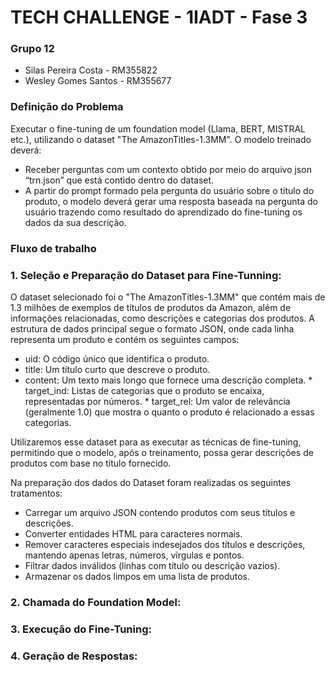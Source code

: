 # TECH CHALLENGE - 1IADT - Fase 3

### Grupo 12
* Silas Pereira Costa - RM355822
* Wesley Gomes Santos - RM355677

### Definição do Problema
Executar o fine-tuning de um foundation model (Llama, BERT, MISTRAL etc.), utilizando o dataset "The AmazonTitles-1.3MM". O modelo treinado deverá:
   * Receber perguntas com um contexto obtido por meio do arquivo json “trn.json” que está contido dentro do dataset.
   * A partir do prompt formado pela pergunta do usuário sobre o título do produto, o modelo deverá gerar uma resposta baseada na pergunta do usuário trazendo como resultado do aprendizado do fine-tuning os dados da sua descrição.

### Fluxo de trabalho

### 1. Seleção e Preparação do Dataset para Fine-Tunning:
O dataset selecionado foi o "The AmazonTitles-1.3MM" que contém mais de 1.3 milhões de exemplos de títulos de produtos da Amazon, além de informações relacionadas, como descrições e categorias dos produtos. A estrutura de dados principal segue o formato JSON, onde cada linha representa um produto e contém os seguintes campos:
   * uid: O código único que identifica o produto.
   * title: Um título curto que descreve o produto.
   * content: Um texto mais longo que fornece uma descrição completa.
	* target_ind: Listas de categorias que o produto se encaixa, representadas por números.
	* target_rel: Um valor de relevância (geralmente 1.0) que mostra o quanto o produto é relacionado a essas categorias.

Utilizaremos esse dataset para as executar as técnicas de fine-tuning, permitindo que o modelo, após o treinamento, possa gerar descrições de produtos com base no título fornecido.

Na preparação dos dados do Dataset foram realizadas os seguintes tratamentos:
   * Carregar um arquivo JSON contendo produtos com seus títulos e descrições.
   * Converter entidades HTML para caracteres normais.
   * Remover caracteres especiais indesejados dos títulos e descrições, mantendo apenas letras, números, vírgulas e pontos.
   * Filtrar dados inválidos (linhas com título ou descrição vazios).
   * Armazenar os dados limpos em uma lista de produtos.

### 2. Chamada do Foundation Model:

### 3. Execução do Fine-Tuning:

### 4. Geração de Respostas:

 
